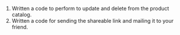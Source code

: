 1. Written a code to perform to update and delete from the product catalog.
2. Written a code for sending the shareable link and mailing it to your friend.
